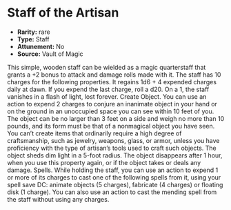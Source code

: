 
# Staff of the Artisan

* **Rarity:** rare
* **Type:** Staff
* **Attunement:** No
* **Source:** Vault of Magic


This simple, wooden staff can be wielded as a magic quarterstaff that grants a +2 bonus to attack and damage rolls made with it. The staff has 10 charges for the following properties. It regains 1d6 + 4 expended charges daily at dawn. If you expend the last charge, roll a d20. On a 1, the staff vanishes in a flash of light, lost forever. Create Object. You can use an action to expend 2 charges to conjure an inanimate object in your hand or on the ground in an unoccupied space you can see within 10 feet of you. The object can be no larger than 3 feet on a side and weigh no more than 10 pounds, and its form must be that of a nonmagical object you have seen. You can’t create items that ordinarily require a high degree of craftsmanship, such as jewelry, weapons, glass, or armor, unless you have proficiency with the type of artisan’s tools used to craft such objects. The object sheds dim light in a 5-foot radius. The object disappears after 1 hour, when you use this property again, or if the object takes or deals any damage. Spells. While holding the staff, you can use an action to expend 1 or more of its charges to cast one of the following spells from it, using your spell save DC: animate objects (5 charges), fabricate (4 charges) or floating disk (1 charge). You can also use an action to cast the mending spell from the staff without using any charges.
